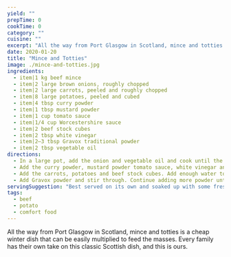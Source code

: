 ```yaml
---
yield: ""
prepTime: 0
cookTime: 0
category: ""
cuisine: ""
excerpt: "All the way from Port Glasgow in Scotland, mince and totties is a cheap winter dish that can be easily multiplied to feed the masses. Every family has their own take on this classic Scottish dish, and this is ours."
date: 2020-01-20
title: "Mince and Totties"
image: ./mince-and-totties.jpg
ingredients:
  - item|1 kg beef mince
  - item|2 large brown onions, roughly chopped
  - item|2 large carrots, peeled and roughly chopped
  - item|8 large potatoes, peeled and cubed
  - item|4 tbsp curry powder
  - item|1 tbsp mustard powder
  - item|1 cup tomato sauce
  - item|1/4 cup Worcestershire sauce
  - item|2 beef stock cubes
  - item|2 tbsp white vinegar
  - item|2–3 tbsp Gravox traditional powder
  - item|2 tbsp vegetable oil
directions:
  - In a large pot, add the onion and vegetable oil and cook until the onions are soft and translucent. Add the beef mince and cook until browned, breaking it up at you go.
  - Add the curry powder, mustard powder tomato sauce, white vinegar and Worcestershire sauce and stir to combine.
  - Add the carrots, potatoes and beef stock cubes. Add enough water to cover everything. Simmer over a low-medium flame for 30–40 minutes, or until the vegetables are soft and cooked through.
  - Add Gravox powder and stir through. Continue adding more powder until sauce has thickened to the desired consistency. Add salt, pepper and more of any previously used ingredient to taste.
servingSuggestion: "Best served on its own and soaked up with some fresh, buttered crusty bread. Alternatively, keep the potatoes separate and mash them as a side dish instead."
tags:
  - beef
  - potato
  - comfort food
---
```


All the way from Port Glasgow in Scotland, mince and totties is a cheap winter dish that can be easily multiplied to feed the masses. Every family has their own take on this classic Scottish dish, and this is ours.
